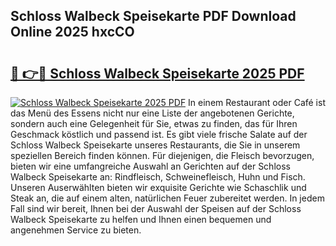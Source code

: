 ## Schloss Walbeck Speisekarte PDF Download Online 2025 hxcCO

# <h2><a href="http://gc8cg7p.nevu.top/?p=Schloss+Walbeck+Speisekarte">🔗 👉🔴 Schloss Walbeck Speisekarte 2025 PDF</a></h2>

[![Schloss Walbeck Speisekarte 2025 PDF](https://i.imgur.com/dBaPXMq.png)](http://gc8cg7p.nevu.top/?p=Schloss+Walbeck+Speisekarte)
In einem Restaurant oder Café ist das Menü des Essens nicht nur eine Liste der angebotenen Gerichte, sondern auch eine Gelegenheit für Sie, etwas zu finden, das für Ihren Geschmack köstlich und passend ist. Es gibt viele frische Salate auf der Schloss Walbeck Speisekarte unseres Restaurants, die Sie in unserem speziellen Bereich finden können. Für diejenigen, die Fleisch bevorzugen, bieten wir eine umfangreiche Auswahl an Gerichten auf der Schloss Walbeck Speisekarte an: Rindfleisch, Schweinefleisch, Huhn und Fisch. Unseren Auserwählten bieten wir exquisite Gerichte wie Schaschlik und Steak an, die auf einem alten, natürlichen Feuer zubereitet werden. In jedem Fall sind wir bereit, Ihnen bei der Auswahl der Speisen auf der Schloss Walbeck Speisekarte zu helfen und Ihnen einen bequemen und angenehmen Service zu bieten.
